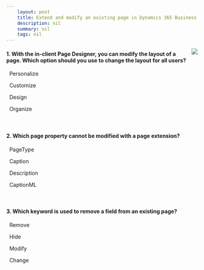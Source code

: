 ```yaml
---
    layout: post
    title: Extend and modify an existing page in Dynamics 365 Business Central  
    description: nil
    summary: nil
    tags: nil
---
```



 <a target="_blank" href="https://docs.microsoft.com/en-us/learn/modules/extend-modify-existing-pages/5-check/"><i class="fas fa-external-link-alt"></i> </a>
 <img align="right" src="https://docs.microsoft.com/en-us/learn/achievements/extend-modify-existing-pages.svg">
####  1. With the in-client Page Designer, you can modify the layout of a page. Which option should you use to change the layout for all users?


<i class='far fa-square'></i> &nbsp;&nbsp;Personalize

<i class='far fa-square'></i> &nbsp;&nbsp;Customize

<i class='fas fa-check-square' style='color: Dodgerblue;'></i> &nbsp;&nbsp;Design

<i class='far fa-square'></i> &nbsp;&nbsp;Organize
<br />
<br />
<br />

####  2. Which page property cannot be modified with a page extension?


<i class='fas fa-check-square' style='color: Dodgerblue;'></i> &nbsp;&nbsp;PageType

<i class='far fa-square'></i> &nbsp;&nbsp;Caption

<i class='far fa-square'></i> &nbsp;&nbsp;Description

<i class='far fa-square'></i> &nbsp;&nbsp;CaptionML
<br />
<br />
<br />

####  3. Which keyword is used to remove a field from an existing page?


<i class='far fa-square'></i> &nbsp;&nbsp;Remove

<i class='far fa-square'></i> &nbsp;&nbsp;Hide

<i class='fas fa-check-square' style='color: Dodgerblue;'></i> &nbsp;&nbsp;Modify

<i class='far fa-square'></i> &nbsp;&nbsp;Change
<br />
<br />
<br />
